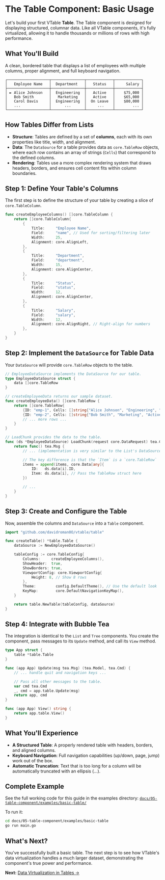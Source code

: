 # The Table Component: Basic Usage

Let's build your first VTable **Table**. The Table component is designed for displaying structured, columnar data. Like all VTable components, it's fully virtualized, allowing it to handle thousands or millions of rows with high performance.

## What You'll Build

A clean, bordered table that displays a list of employees with multiple columns, proper alignment, and full keyboard navigation.

```text
┌───────────────────┬───────────────┬────────────┬────────────┐
│   Employee Name   │  Department   │   Status   │     Salary │
├───────────────────┼───────────────┼────────────┼────────────┤
│ ► Alice Johnson   │  Engineering  │   Active   │    $75,000 │
│   Bob Smith       │   Marketing   │   Active   │    $65,000 │
│   Carol Davis     │  Engineering  │  On Leave  │    $80,000 │
│   ...             │      ...      │     ...    │        ... │
└───────────────────┴───────────────┴────────────┴────────────┘
```

## How Tables Differ from Lists

-   **Structure**: Tables are defined by a set of **columns**, each with its own properties like title, width, and alignment.
-   **Data**: The `DataSource` for a table provides data as `core.TableRow` objects, where each row contains an array of strings (`Cells`) that correspond to the defined columns.
-   **Rendering**: Tables use a more complex rendering system that draws headers, borders, and ensures cell content fits within column boundaries.

## Step 1: Define Your Table's Columns

The first step is to define the structure of your table by creating a slice of `core.TableColumn`.

```go
func createEmployeeColumns() []core.TableColumn {
	return []core.TableColumn{
		{
			Title:     "Employee Name",
			Field:     "name", // Used for sorting/filtering later
			Width:     25,
			Alignment: core.AlignLeft,
		},
		{
			Title:     "Department",
			Field:     "department",
			Width:     15,
			Alignment: core.AlignCenter,
		},
		{
			Title:     "Status",
			Field:     "status",
			Width:     12,
			Alignment: core.AlignCenter,
		},
		{
			Title:     "Salary",
			Field:     "salary",
			Width:     12,
			Alignment: core.AlignRight, // Right-align for numbers
		},
	}
}
```

## Step 2: Implement the `DataSource` for Table Data

Your `DataSource` will provide `core.TableRow` objects to the table.

```go
// EmployeeDataSource implements the DataSource for our table.
type EmployeeDataSource struct {
	data []core.TableRow
}

// createEmployeeData returns our sample dataset.
func createEmployeeData() []core.TableRow {
	return []core.TableRow{
		{ID: "emp-1", Cells: []string{"Alice Johnson", "Engineering", "Active", "$75,000"}},
		{ID: "emp-2", Cells: []string{"Bob Smith", "Marketing", "Active", "$65,000"}},
		// ... more rows ...
	}
}

// LoadChunk provides the data to the table.
func (ds *EmployeeDataSource) LoadChunk(request core.DataRequest) tea.Cmd {
	return func() tea.Msg {
		// ... (implementation is very similar to the List's DataSource)

		// The key difference is that the `Item` is a `core.TableRow`
		items = append(items, core.Data[any]{
			ID:   ds.data[i].ID,
			Item: ds.data[i], // Pass the TableRow struct here
		})

		// ...
	}
}
```

## Step 3: Create and Configure the Table

Now, assemble the columns and `DataSource` into a `Table` component.

```go
import "github.com/davidroman0O/vtable/table"

func createTable() *table.Table {
    dataSource := NewEmployeeDataSource()

    tableConfig := core.TableConfig{
        Columns:     createEmployeeColumns(),
        ShowHeader:  true,
        ShowBorders: true,
        ViewportConfig: core.ViewportConfig{
            Height: 8, // Show 8 rows
        },
        Theme:         config.DefaultTheme(), // Use the default look
        KeyMap:        core.DefaultNavigationKeyMap(),
    }

    return table.NewTable(tableConfig, dataSource)
}
```

## Step 4: Integrate with Bubble Tea

The integration is identical to the `List` and `Tree` components. You create the component, pass messages to its `Update` method, and call its `View` method.

```go
type App struct {
	table *table.Table
}

func (app App) Update(msg tea.Msg) (tea.Model, tea.Cmd) {
	// ... handle quit and navigation keys ...

	// Pass all other messages to the table.
	var cmd tea.Cmd
	_, cmd = app.table.Update(msg)
	return app, cmd
}

func (app App) View() string {
	return app.table.View()
}
```

## What You'll Experience

-   **A Structured Table**: A properly rendered table with headers, borders, and aligned columns.
-   **Keyboard Navigation**: Full navigation capabilities (up/down, page, jump) work out of the box.
-   **Automatic Truncation**: Text that is too long for a column will be automatically truncated with an ellipsis (...).

## Complete Example

See the full working code for this guide in the examples directory:
[`docs/05-table-component/examples/basic-table/`](examples/basic-table/)

To run it:
```bash
cd docs/05-table-component/examples/basic-table
go run main.go
```

## What's Next?

You've successfully built a basic table. The next step is to see how VTable's data virtualization handles a much larger dataset, demonstrating the component's true power and performance.

**Next:** [Data Virtualization in Tables →](02-data-virtualization.md) 